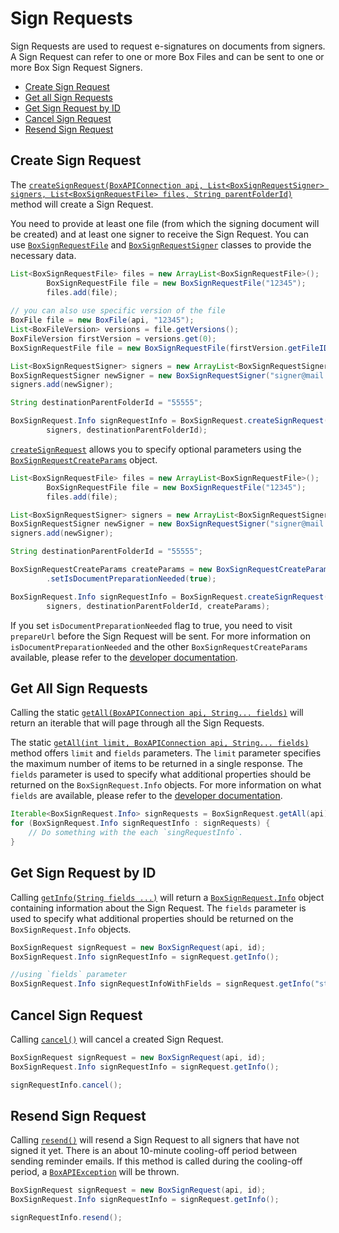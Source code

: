 Sign Requests
==================

Sign Requests are used to request e-signatures on documents from signers.  
A Sign Request can refer to one or more Box Files and can be sent to one or more Box Sign Request Signers.

<!-- START doctoc generated TOC please keep comment here to allow auto update -->
<!-- DON'T EDIT THIS SECTION, INSTEAD RE-RUN doctoc TO UPDATE -->

- [Create Sign Request](#create-sign-request)
- [Get all Sign Requests](#get-all-sign-requests)
- [Get Sign Request by ID](#get-sign-request-by-id)
- [Cancel Sign Request](#cancel-sign-request)
- [Resend Sign Request](#resend-sign-request)

<!-- END doctoc generated TOC please keep comment here to allow auto update -->

Create Sign Request
------------------------

The [`createSignRequest(BoxAPIConnection api, List<BoxSignRequestSigner> signers, List<BoxSignRequestFile> files, String parentFolderId)`][create-sign-request]
method will create a Sign Request.

You need to provide at least one file (from which the signing document will be created) and at least one signer to receive the Sign Request. You can use [`BoxSignRequestFile`][box-sign-request-file]
and [`BoxSignRequestSigner`][box-sign-request-signer] classes to provide the necessary data.

<!-- sample create_sign_request -->
```java
List<BoxSignRequestFile> files = new ArrayList<BoxSignRequestFile>();
        BoxSignRequestFile file = new BoxSignRequestFile("12345");
        files.add(file);
        
// you can also use specific version of the file
BoxFile file = new BoxFile(api, "12345");
List<BoxFileVersion> versions = file.getVersions();
BoxFileVersion firstVersion = versions.get(0);
BoxSignRequestFile file = new BoxSignRequestFile(firstVersion.getFileID(), firstVersion.getVersionID());

List<BoxSignRequestSigner> signers = new ArrayList<BoxSignRequestSigner>();
BoxSignRequestSigner newSigner = new BoxSignRequestSigner("signer@mail.com");
signers.add(newSigner);

String destinationParentFolderId = "55555";

BoxSignRequest.Info signRequestInfo = BoxSignRequest.createSignRequest(api, files,
        signers, destinationParentFolderId);
```

[`createSignRequest`][create-sign-request] allows you to specify optional parameters using the [`BoxSignRequestCreateParams`][sign-request-create-params]
object.

```java
List<BoxSignRequestFile> files = new ArrayList<BoxSignRequestFile>();
        BoxSignRequestFile file = new BoxSignRequestFile("12345");
        files.add(file);

List<BoxSignRequestSigner> signers = new ArrayList<BoxSignRequestSigner>();
BoxSignRequestSigner newSigner = new BoxSignRequestSigner("signer@mail.com");
signers.add(newSigner);

String destinationParentFolderId = "55555";

BoxSignRequestCreateParams createParams = new BoxSignRequestCreateParams()
        .setIsDocumentPreparationNeeded(true);

BoxSignRequest.Info signRequestInfo = BoxSignRequest.createSignRequest(api, files,
        signers, destinationParentFolderId, createParams);
```

If you set ```isDocumentPreparationNeeded``` flag to true, you need to visit ```prepareUrl``` before the Sign Request will be sent. 
For more information on ```isDocumentPreparationNeeded``` and the other ```BoxSignRequestCreateParams``` available, please refer to the [developer documentation](https://developer.box.com/guides/sign-request/).

[sign-request-create-params]: http://opensource.box.com/box-java-sdk/javadoc/com/box/sdk/BoxSignRequestCreateParams.html
[create-sign-request]: http://opensource.box.com/box-java-sdk/javadoc/com/box/sdk/.html#createSignRequest-com.box.sdk.BoxAPIConnection-java.util.List-java.util.List-java.lang.String-
[box-sign-request-signer]: http://opensource.box.com/box-java-sdk/javadoc/com/box/sdk/BoxSignRequestSigner.html
[box-sign-request-file]: http://opensource.box.com/box-java-sdk/javadoc/com/box/sdk/BoxSignRequestFile.html

Get All Sign Requests
------------------------

Calling the static [`getAll(BoxAPIConnection api, String... fields)`][get-all-sign-requests]
will return an iterable that will page through all the Sign Requests.

The static
[`getAll(int limit, BoxAPIConnection api, String... fields)`][get-all-sign-requests-with-fields]
method offers `limit` and `fields` parameters.  The `limit` parameter specifies the maximum number of items to be returned in a single response. The `fields` parameter is used to specify what additional properties should be returned on the `BoxSignRequest.Info` objects.  For more information on what `fields` are available, please refer to the [developer documentation](https://developer.box.com/guides/sign-request/).

<!-- sample get_all_sign_requests -->
```java
Iterable<BoxSignRequest.Info> signRequests = BoxSignRequest.getAll(api);
for (BoxSignRequest.Info signRequestInfo : signRequests) {
	// Do something with the each `singRequestInfo`.
}
```

[get-all-sign-requests]: http://opensource.box.com/box-java-sdk/javadoc/com/box/sdk/BoxSignRequest.html#getAll-com.box.sdk.BoxAPIConnection-java.lang.String...-
[get-all-sign-requests-with-fields]: http://opensource.box.com/box-java-sdk/javadoc/com/box/sdk/BoxSignRequest.html#getAll-int-com.box.sdk.BoxAPIConnection-java.lang.String...-

Get Sign Request by ID
------------------------

Calling [`getInfo(String fields ...)`][get-sign-request-by-id] will return a [`BoxSignRequest.Info`][box-sign-request-info] object
containing information about the Sign Request.
The `fields` parameter is used to specify what additional properties should be returned on the `BoxSignRequest.Info` objects.

<!-- sample get_sign_request_by_id -->
```java
BoxSignRequest signRequest = new BoxSignRequest(api, id);
BoxSignRequest.Info signRequestInfo = signRequest.getInfo();

//using `fields` parameter
BoxSignRequest.Info signRequestInfoWithFields = signRequest.getInfo("status")

```

[get-sign-request-by-id]:http://opensource.box.com/box-java-sdk/javadoc/com/box/sdk/BoxSignRequest.html#getInfo-java.lang.String...-
[box-sign-request-info]:http://opensource.box.com/box-java-sdk/javadoc/com/box/sdk/BoxSignRequest.Info.html


Cancel Sign Request
------------------------

Calling [`cancel()`][cancel-sign-request] will cancel a created Sign Request.

<!-- sample cancel_sign_request -->
```java
BoxSignRequest signRequest = new BoxSignRequest(api, id);
BoxSignRequest.Info signRequestInfo = signRequest.getInfo();

signRequestInfo.cancel();
```

[cancel-sign-request]:http://opensource.box.com/box-java-sdk/javadoc/com/box/sdk/BoxSignRequest.html#cancel--


Resend Sign Request
------------------------

Calling [`resend()`][resend-sign-request] will resend a Sign Request to all signers that have not signed it yet.
There is an about 10-minute cooling-off period between sending reminder emails. If this method is called during the
cooling-off period, a [`BoxAPIException`][box-api-exception] will be thrown.

<!-- sample resend_sign_request -->
```java
BoxSignRequest signRequest = new BoxSignRequest(api, id);
BoxSignRequest.Info signRequestInfo = signRequest.getInfo();

signRequestInfo.resend();
```

[resend-sign-request]:http://opensource.box.com/box-java-sdk/javadoc/com/box/sdk/BoxSignRequest.html#resend--
[box-api-exception]:http://opensource.box.com/box-java-sdk/javadoc/com/box/sdk/BoxAPIException.html
